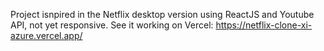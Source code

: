 Project isnpired in the Netflix desktop version using ReactJS and Youtube API, not yet responsive. 
See it working on Vercel: https://netflix-clone-xi-azure.vercel.app/
